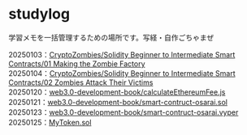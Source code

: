 # studylog
学習メモを一括管理するための場所です。写経・自作ごちゃまぜ

20250103：<a href="https://github.com/takyo-web/studylog/tree/main/CryptoZombies/Solidity%20Beginner%20to%20Intermediate%20Smart%20Contracts/01%20Making%20the%20Zombie%20Factory">CryptoZombies/Solidity Beginner to Intermediate Smart Contracts/01 Making the Zombie Factory</a><br>
20250104：<a href="https://github.com/takyo-web/studylog/tree/main/CryptoZombies/Solidity%20Beginner%20to%20Intermediate%20Smart%20Contracts/02%20Zombies%20Attack%20Their%20Victims">CryptoZombies/Solidity Beginner to Intermediate Smart Contracts/02 Zombies Attack Their Victims</a><br>
20250120：<a href="https://github.com/takyo-web/studylog/tree/main/web3.0-development-book">web3.0-development-book/calculateEthereumFee.js</a><br>
20250121：<a href="https://github.com/takyo-web/studylog/blob/main/web3.0-development-book/smart-contruct-osarai.sol">web3.0-development-book/smart-contruct-osarai.sol</a><br>
20250123：<a href="https://github.com/takyo-web/studylog/blob/main/web3.0-development-book/smart-contruct-osarai.vyper">web3.0-development-book/smart-contruct-osarai.vyper</a><br>
20250125：<a href="https://github.com/takyo-web/studylog/blob/main/web3.0-development-book/MyToken.sol">MyToken.sol</a>

